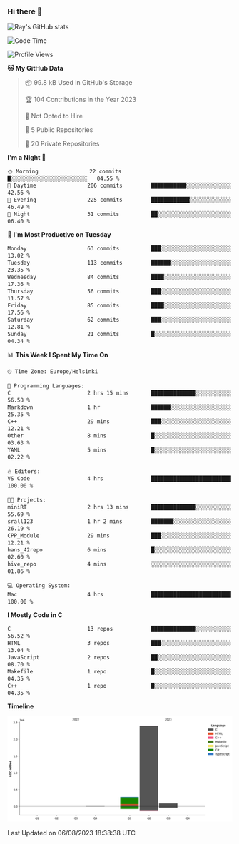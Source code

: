 ### Hi there 👋

<!--
**srall123/srall123** is a ✨ _special_ ✨ repository because its `README.md` (this file) appears on your GitHub profile.

Here are some ideas to get you started:

- 🔭 I’m currently working on ...
- 🌱 I’m currently learning ...
- 👯 I’m looking to collaborate on ...
- 🤔 I’m looking for help with ...
- 💬 Ask me about ...
- 📫 How to reach me: ...
- 😄 Pronouns: ...
- ⚡ Fun fact: ...
-->

![Ray's GitHub stats](https://github-readme-stats.vercel.app/api?username=srall123&show_icons=true&theme=radical)

<!--START_SECTION:waka-->
![Code Time](http://img.shields.io/badge/Code%20Time-2%20hrs%2032%20mins-blue)

![Profile Views](http://img.shields.io/badge/Profile%20Views-169-blue)

**🐱 My GitHub Data** 

> 📦 99.8 kB Used in GitHub's Storage 
 > 
> 🏆 104 Contributions in the Year 2023
 > 
> 🚫 Not Opted to Hire
 > 
> 📜 5 Public Repositories 
 > 
> 🔑 20 Private Repositories 
 > 
**I'm a Night 🦉** 

```text
🌞 Morning                22 commits          █░░░░░░░░░░░░░░░░░░░░░░░░   04.55 % 
🌆 Daytime                206 commits         ███████████░░░░░░░░░░░░░░   42.56 % 
🌃 Evening                225 commits         ████████████░░░░░░░░░░░░░   46.49 % 
🌙 Night                  31 commits          ██░░░░░░░░░░░░░░░░░░░░░░░   06.40 % 
```
📅 **I'm Most Productive on Tuesday** 

```text
Monday                   63 commits          ███░░░░░░░░░░░░░░░░░░░░░░   13.02 % 
Tuesday                  113 commits         ██████░░░░░░░░░░░░░░░░░░░   23.35 % 
Wednesday                84 commits          ████░░░░░░░░░░░░░░░░░░░░░   17.36 % 
Thursday                 56 commits          ███░░░░░░░░░░░░░░░░░░░░░░   11.57 % 
Friday                   85 commits          ████░░░░░░░░░░░░░░░░░░░░░   17.56 % 
Saturday                 62 commits          ███░░░░░░░░░░░░░░░░░░░░░░   12.81 % 
Sunday                   21 commits          █░░░░░░░░░░░░░░░░░░░░░░░░   04.34 % 
```


📊 **This Week I Spent My Time On** 

```text
🕑︎ Time Zone: Europe/Helsinki

💬 Programming Languages: 
C                        2 hrs 15 mins       ██████████████░░░░░░░░░░░   56.58 % 
Markdown                 1 hr                ██████░░░░░░░░░░░░░░░░░░░   25.35 % 
C++                      29 mins             ███░░░░░░░░░░░░░░░░░░░░░░   12.21 % 
Other                    8 mins              █░░░░░░░░░░░░░░░░░░░░░░░░   03.63 % 
YAML                     5 mins              █░░░░░░░░░░░░░░░░░░░░░░░░   02.22 % 

🔥 Editors: 
VS Code                  4 hrs               █████████████████████████   100.00 % 

🐱‍💻 Projects: 
miniRT                   2 hrs 13 mins       ██████████████░░░░░░░░░░░   55.69 % 
srall123                 1 hr 2 mins         ███████░░░░░░░░░░░░░░░░░░   26.19 % 
CPP_Module               29 mins             ███░░░░░░░░░░░░░░░░░░░░░░   12.21 % 
hans_42repo              6 mins              █░░░░░░░░░░░░░░░░░░░░░░░░   02.60 % 
hive_repo                4 mins              ░░░░░░░░░░░░░░░░░░░░░░░░░   01.86 % 

💻 Operating System: 
Mac                      4 hrs               █████████████████████████   100.00 % 
```

**I Mostly Code in C** 

```text
C                        13 repos            ██████████████░░░░░░░░░░░   56.52 % 
HTML                     3 repos             ███░░░░░░░░░░░░░░░░░░░░░░   13.04 % 
JavaScript               2 repos             ██░░░░░░░░░░░░░░░░░░░░░░░   08.70 % 
Makefile                 1 repo              █░░░░░░░░░░░░░░░░░░░░░░░░   04.35 % 
C++                      1 repo              █░░░░░░░░░░░░░░░░░░░░░░░░   04.35 % 
```



**Timeline**

![Lines of Code chart](https://raw.githubusercontent.com/srall123/srall123/main/assets/bar_graph.png)


 Last Updated on 06/08/2023 18:38:38 UTC
<!--END_SECTION:waka-->
